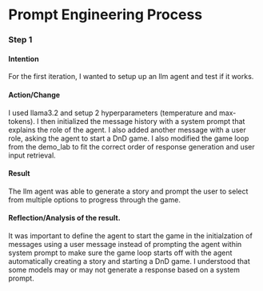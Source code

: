 # Prompt Engineering Process

### Step 1
#### Intention
For the first iteration, I wanted to setup up an llm agent and test if it works.

#### Action/Change
I used llama3.2 and setup 2 hyperparameters (temperature and max-tokens). I then initialized the message history with a system prompt that explains the role of the agent. I also added another message with a user role, asking the agent to start a DnD game. I also modified the game loop from the demo_lab to fit the correct order of response generation and user input retrieval.

#### Result
The llm agent was able to generate a story and prompt the user to select from multiple options to progress through the game.

#### Reflection/Analysis of the result. 
It was important to define the agent to start the game in the initialzation of messages using a user message instead of prompting the agent within system prompt to make sure the game loop starts off with the agent automatically creating a story and starting a DnD game. I understood that some models may or may not generate a response based on a system prompt.